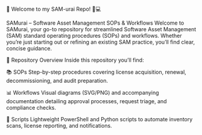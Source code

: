 🎉 Welcome to my SAM-urai Repo! 🥷💻

SAMurai – Software Asset Management SOPs & Workflows
Welcome to SAMurai, your go-to repository for streamlined Software Asset Management (SAM) standard operating procedures (SOPs) and workflows. Whether you’re just starting out or refining an existing SAM practice, you’ll find clear, concise guidance.

📂 Repository Overview
Inside this repository you’ll find:

📚 SOPs
Step-by-step procedures covering license acquisition, renewal, decommissioning, and audit preparation.

📊  Workflows
Visual diagrams (SVG/PNG) and accompanying documentation detailing approval processes, request triage, and compliance checks.

🤖 Scripts
Lightweight PowerShell and Python scripts to automate inventory scans, license reporting, and notifications.
